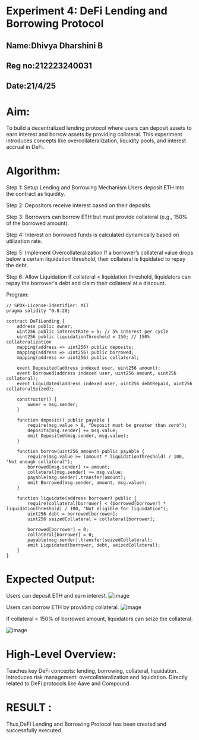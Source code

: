 # Experiment 4: DeFi Lending and Borrowing Protocol
## Name:Dhivya Dharshini B
## Reg no:212223240031
## Date:21/4/25


# Aim:
To build a decentralized lending protocol where users can deposit assets to earn interest and borrow assets by providing collateral. This experiment introduces concepts like overcollateralization, liquidity pools, and interest accrual in DeFi.

# Algorithm:
Step 1: Setup Lending and Borrowing Mechanism
Users deposit ETH into the contract as liquidity.

Step 2: 
Depositors receive interest based on their deposits.

Step 3: 
Borrowers can borrow ETH but must provide collateral (e.g., 150% of the borrowed amount).

Step 4: 
Interest on borrowed funds is calculated dynamically based on utilization rate.


Step 5: Implement Overcollateralization
If a borrower’s collateral value drops below a certain liquidation threshold, their collateral is liquidated to repay the debt.


Step 6: Allow Liquidation
If collateral < liquidation threshold, liquidators can repay the borrower's debt and claim their collateral at a discount.



Program:
```
// SPDX-License-Identifier: MIT
pragma solidity ^0.8.20;

contract DeFiLending {
    address public owner;
    uint256 public interestRate = 5; // 5% interest per cycle
    uint256 public liquidationThreshold = 150; // 150% collateralization
    mapping(address => uint256) public deposits;
    mapping(address => uint256) public borrowed;
    mapping(address => uint256) public collateral;

    event Deposited(address indexed user, uint256 amount);
    event Borrowed(address indexed user, uint256 amount, uint256 collateral);
    event Liquidated(address indexed user, uint256 debtRepaid, uint256 collateralSeized);

    constructor() {
        owner = msg.sender;
    }

    function deposit() public payable {
        require(msg.value > 0, "Deposit must be greater than zero");
        deposits[msg.sender] += msg.value;
        emit Deposited(msg.sender, msg.value);
    }

    function borrow(uint256 amount) public payable {
        require(msg.value >= (amount * liquidationThreshold) / 100, "Not enough collateral");
        borrowed[msg.sender] += amount;
        collateral[msg.sender] += msg.value;
        payable(msg.sender).transfer(amount);
        emit Borrowed(msg.sender, amount, msg.value);
    }

    function liquidate(address borrower) public {
        require(collateral[borrower] < (borrowed[borrower] * liquidationThreshold) / 100, "Not eligible for liquidation");
        uint256 debt = borrowed[borrower];
        uint256 seizedCollateral = collateral[borrower];

        borrowed[borrower] = 0;
        collateral[borrower] = 0;
        payable(msg.sender).transfer(seizedCollateral);
        emit Liquidated(borrower, debt, seizedCollateral);
    }
}

```
# Expected Output:

Users can deposit ETH and earn interest.
![image](https://github.com/user-attachments/assets/aa41da0b-201b-499d-bddf-4beace1383a4)


Users can borrow ETH by providing collateral.
![image](https://github.com/user-attachments/assets/45f14aac-15da-4fbf-90e8-00f171037b8b)

If collateral < 150% of borrowed amount, liquidators can seize the collateral.

![image](https://github.com/user-attachments/assets/f02f3f23-fe36-4b95-b1e6-3fac484d0d98)


# High-Level Overview:
Teaches key DeFi concepts: lending, borrowing, collateral, liquidation.
Introduces risk management: overcollateralization and liquidation.
Directly related to DeFi protocols like Aave and Compound.

# RESULT : 

Thus,DeFi Lending and Borrowing Protocol has been created and successfully executed.
